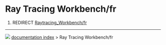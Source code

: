 # Ray Tracing Workbench/fr
1.  REDIRECT [Raytracing_Workbench/fr](Raytracing_Workbench/fr.md)



---
![](images/Right_arrow.png) [documentation index](../README.md) > Ray Tracing Workbench/fr

